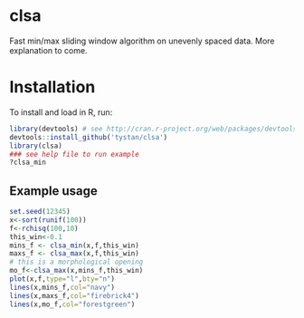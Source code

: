 # clsa
Fast min/max sliding window algorithm on unevenly spaced data. More explanation to come.

# Installation
To install and load in R, run:
```R
library(devtools) # see http://cran.r-project.org/web/packages/devtools/README.html
devtools::install_github('tystan/clsa')
library(clsa)
### see help file to run example
?clsa_min
```

## Example usage
```R
set.seed(12345)
x<-sort(runif(100))
f<-rchisq(100,10)
this_win<-0.1
mins_f <- clsa_min(x,f,this_win)
maxs_f <- clsa_max(x,f,this_win)
# this is a morphological opening
mo_f<-clsa_max(x,mins_f,this_win)
plot(x,f,type="l",bty="n")
lines(x,mins_f,col="navy")
lines(x,maxs_f,col="firebrick4")
lines(x,mo_f,col="forestgreen")
```
